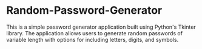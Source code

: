 # Random-Password-Generator
This is a simple password generator application built using Python's Tkinter library. The application allows users to generate random passwords of variable length with options for including letters, digits, and symbols.
